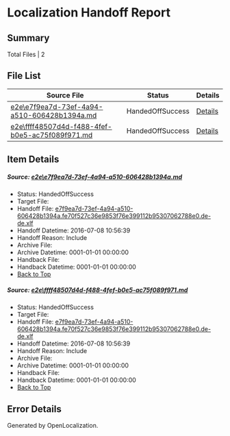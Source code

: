 # <a name='report-top'></a> Localization Handoff Report

## Summary
 Total Files | 2

## File List
 Source File | Status | Details 
 ----------- | ------ | ------- 
 [e2e\e7f9ea7d-73ef-4a94-a510-606428b1394a.md](https://github.com/OpenLocalizationTestOrg/oltest/blob/1b34fd25467c4d370ffe2fa33a99bcc8f7b36072/e2e/e7f9ea7d-73ef-4a94-a510-606428b1394a.md) | HandedOffSuccess | [Details](#c7c14a00a1f65e072a58e1c6d602f11159dd6e2a1)
 [e2e\ffff48507d4d-f488-4fef-b0e5-ac75f089f971.md](https://github.com/OpenLocalizationTestOrg/oltest/blob/1b34fd25467c4d370ffe2fa33a99bcc8f7b36072/e2e/ffff48507d4d-f488-4fef-b0e5-ac75f089f971.md) | HandedOffSuccess | [Details](#c7c14a00a1f65e072a58e1c6d602f11159dd6e2a2)

## Item Details
##### <a name='c7c14a00a1f65e072a58e1c6d602f11159dd6e2a1'></a> Source: [e2e\e7f9ea7d-73ef-4a94-a510-606428b1394a.md](https://github.com/OpenLocalizationTestOrg/oltest/blob/1b34fd25467c4d370ffe2fa33a99bcc8f7b36072/e2e/e7f9ea7d-73ef-4a94-a510-606428b1394a.md)
* Status: HandedOffSuccess
* Target File: 
* Handoff File: [e7f9ea7d-73ef-4a94-a510-606428b1394a.fe70f527c36e9853f76e399112b95307062788e0.de-de.xlf](https://github.com/OpenLocalizationTestOrg/olhandoff-e2e/blob/e61c6beaeae7e7e5a9778c40a7fb9d97ec75d342/ol-handoff/OpenLocalizationTestOrg/oltest-dede-fly/ci/ht/e7f9ea7d-73ef-4a94-a510-606428b1394a.fe70f527c36e9853f76e399112b95307062788e0.de-de.xlf)
* Handoff Datetime: 2016-07-08 10:56:39
* Handoff Reason: Include
* Archive File: 
* Archive Datetime: 0001-01-01 00:00:00
* Handback File: 
* Handback Datetime: 0001-01-01 00:00:00
* [Back to Top](#report-top)

##### <a name='c7c14a00a1f65e072a58e1c6d602f11159dd6e2a2'></a> Source: [e2e\ffff48507d4d-f488-4fef-b0e5-ac75f089f971.md](https://github.com/OpenLocalizationTestOrg/oltest/blob/1b34fd25467c4d370ffe2fa33a99bcc8f7b36072/e2e/ffff48507d4d-f488-4fef-b0e5-ac75f089f971.md)
* Status: HandedOffSuccess
* Target File: 
* Handoff File: [e7f9ea7d-73ef-4a94-a510-606428b1394a.fe70f527c36e9853f76e399112b95307062788e0.de-de.xlf](https://github.com/OpenLocalizationTestOrg/olhandoff-e2e/blob/e61c6beaeae7e7e5a9778c40a7fb9d97ec75d342/ol-handoff/OpenLocalizationTestOrg/oltest-dede-fly/ci/ht/e7f9ea7d-73ef-4a94-a510-606428b1394a.fe70f527c36e9853f76e399112b95307062788e0.de-de.xlf)
* Handoff Datetime: 2016-07-08 10:56:39
* Handoff Reason: Include
* Archive File: 
* Archive Datetime: 0001-01-01 00:00:00
* Handback File: 
* Handback Datetime: 0001-01-01 00:00:00
* [Back to Top](#report-top)


## Error Details

Generated by OpenLocalization.
